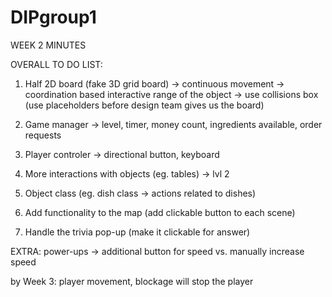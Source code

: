 # DIPgroup1

WEEK 2 MINUTES

OVERALL TO DO LIST:

1. Half 2D board (fake 3D grid board) -> continuous movement 
                                      -> coordination based interactive range of the object
                                      -> use collisions box (use placeholders before design team gives us the board)
2. Game manager -> level, timer, money count, ingredients available, order requests 
3. Player controler -> directional button, keyboard
4. More interactions with objects (eg. tables)  -> lvl 2
5. Object class (eg. dish class -> actions related to dishes) 

6. Add functionality to the map (add clickable button to each scene)
7. Handle the trivia pop-up (make it clickable for answer)

EXTRA: power-ups -> additional button for speed vs. manually increase speed 


by Week 3: player movement, blockage will stop the player

